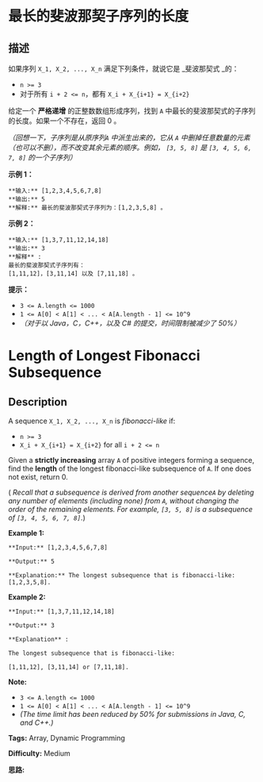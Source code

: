 # 最长的斐波那契子序列的长度

## 描述

如果序列 `X_1, X_2, ..., X_n` 满足下列条件，就说它是  _斐波那契式  _的：

  * `n >= 3`
  * 对于所有 `i + 2 <= n`，都有 `X_i + X_{i+1} = X_{i+2}`

给定一个 **严格递增** 的正整数数组形成序列，找到 `A` 中最长的斐波那契式的子序列的长度。如果一个不存在，返回  0 。

_（回想一下，子序列是从原序列`A` 中派生出来的，它从 `A` 中删掉任意数量的元素（也可以不删），而不改变其余元素的顺序。例如， `[3, 5, 8]` 是 `[3, 4, 5, 6, 7, 8]` 的一个子序列）_



**示例 1：**

    
    
    **输入:** [1,2,3,4,5,6,7,8]
    **输出:** 5
    **解释:** 最长的斐波那契式子序列为：[1,2,3,5,8] 。
    

**示例  2：**

    
    
    **输入:** [1,3,7,11,12,14,18]
    **输出:** 3
    **解释** :
    最长的斐波那契式子序列有：
    [1,11,12]，[3,11,14] 以及 [7,11,18] 。
    



**提示：**

  * `3 <= A.length <= 1000`
  * `1 <= A[0] < A[1] < ... < A[A.length - 1] <= 10^9`
  * _（对于以 Java，C，C++，以及  C# 的提交，时间限制被减少了 50%）_



# Length of Longest Fibonacci Subsequence

## Description



A sequence `X_1, X_2, ..., X_n` is _fibonacci-like_ if:

  * `n >= 3`
  * `X_i + X_{i+1} = X_{i+2}` for all `i + 2 <= n`

Given a **strictly increasing**  array `A` of positive integers forming a sequence, find the **length** of the longest fibonacci-like subsequence of `A`.  If one does not exist, return 0.

( _Recall that a subsequence is derived from another sequence`A` by deleting any number of elements (including none) from `A`, without changing the order of the remaining elements.  For example, `[3, 5, 8]` is a subsequence of `[3, 4, 5, 6, 7, 8]`._)



**Example 1:**

    
    
    **Input:** [1,2,3,4,5,6,7,8]
    **Output:** 5
    **Explanation:** The longest subsequence that is fibonacci-like: [1,2,3,5,8].
    

**Example 2:**

    
    
    **Input:** [1,3,7,11,12,14,18]
    **Output:** 3
    **Explanation** :
    The longest subsequence that is fibonacci-like:
    [1,11,12], [3,11,14] or [7,11,18].
    



**Note:**

  * `3 <= A.length <= 1000`
  * `1 <= A[0] < A[1] < ... < A[A.length - 1] <= 10^9`
  * _(The time limit has been reduced by 50% for submissions in Java, C, and C++.)_


**Tags:** Array, Dynamic Programming

**Difficulty:** Medium

**思路:**
